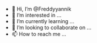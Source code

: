 - 👋 Hi, I’m @Freddyyannik
- 👀 I’m interested in ...
- 🌱 I’m currently learning ...
- 💞️ I’m looking to collaborate on ...
- 📫 How to reach me ...

<!---
Freddyyannik/Freddyyannik is a ✨ special ✨ repository because its `README.md` (this file) appears on your GitHub profile.
You can click the Preview link to take a look at your changes.
--->
